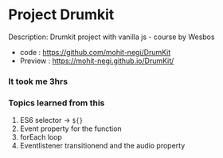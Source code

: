 # Project Drumkit

Description: Drumkit project with vanilla js - course by Wesbos

- code : https://github.com/mohit-negi/DrumKit
- Preview : https://mohit-negi.github.io/DrumKit/

### It took me 3hrs 

### Topics learned from this

1. ES6 selector -> `${}`
2. Event property for the function
3. forEach loop
4. Eventlistener transitionend and the audio property
